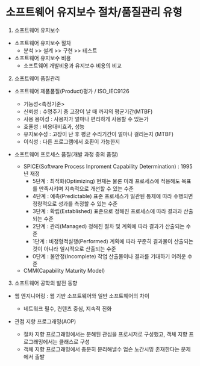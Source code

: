 # 소프트웨어 유지보수 절차/품질관리 유형

1. 소프트웨어 유지보수
- 소프트웨어 유지보수 절차
  - 분석 >> 설계 >> 구현 >> 테스트 
- 소프트웨어 유지보수 비용
  - 소프트웨어 개발비용과 유지보수 비용의 비교 

2. 소프트웨어 품질관리
- 소프트웨어 제품품질(Product)평가 / ISO_IEC9126
  - 기능성<측정기준>
  - 신뢰성 : 수명주기 중 고장이 날 때 까지의 평균기간(MTBF)
  - 사용 용이성 : 사용자가 얼마나 편리하게 사용할 수 있는가
  - 효율성 : 비용대비효과, 성능
  - 유지보수성 : 고장이 난 후 평균 수리기간이 얼마나 걸리는지 (MTBF)
  - 이식성 : 다른 프로그램에서 호환이 가능한지

- 소프트웨어 프로세스 품질(개발 과정 중의 품질)
  - SPICE(Software Process Inproment Capability Determination) : 1995년 재정
    - 5단계 : 최적화(Optimizing) 현재는 물론 미래 프로세스에 적용해도 목표를 만족시키며 지속적으로 개선할 수 있는 수준
    - 4단계 : 예측(Predictable) 표준 프로세스가 일관된 통제에 따라 수행되면 정량적으로 성과를 측정할 수 있는 수준
    - 3단계 : 확립(Established) 표준으로 정해진 프로세스에 따라 결과과 산출되는 수준
    - 2단계 : 관리(Managed) 정해진 절차 및 계획에 따라 결과가 산출되는 수준
    - 1단계 : 비정형적실행(Performed) 계획에 따라 꾸준히 결과물이 산출되는 것이 아니라 일시적으로 산출되는 수준
    - 0단계 : 불안정(Incomplete) 작업 산출물이나 결과를 기대하기 어려운 수준
  - CMM(Capability Maturity Model)

3. 소프트웨어 공학의 발전 동향
- 웹 엔지니어링 : 웹 기반 소프트웨어와 일반 소프트웨어의 차이
  - 네트워크 필수, 컨텐츠 중심, 지속적 진화

- 관점 지향 프로그래밍(AOP)
  - 절차 지향 프로그래밍에서는 분해된 관심을 프로시저로 구성했고, 객체 지향 프로그래밍에서는 클래스로 구성
  - 객체 지향 프로그래밍에서 충분히 분리해낼수 업슨 노간시밍 존재한다는 문제에서 출발

